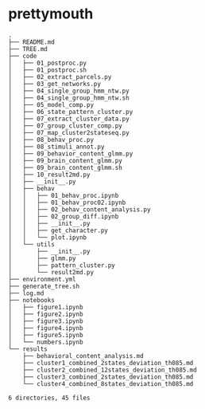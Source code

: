 # prettymouth

<!-- TREE_END -->
<!-- TREE_END -->
<!-- TREE_END -->
<!-- TREE_END -->
<!-- TREE_END -->
<!-- TREE_END -->
<!-- TREE_END -->
<!-- TREE_END -->
<!-- TREE_END -->
<!-- TREE_END -->
<!-- TREE_END -->
<!-- TREE_END -->
<!-- TREE_END -->
<!-- TREE_END -->
<!-- TREE_END -->
<!-- TREE_END -->
<!-- TREE_END -->
<!-- TREE_END -->
<!-- TREE_END -->
<!-- TREE_END -->
<!-- TREE_END -->
<!-- TREE_END -->
<!-- TREE_END -->
<!-- TREE_END -->
<!-- TREE_END -->
<!-- TREE_END -->
<!-- TREE_END -->
<!-- TREE_END -->
<!-- TREE_END -->
<!-- TREE_END -->
<!-- TREE_END -->
<!-- TREE_END -->
<!-- TREE_END -->
<!-- TREE_END -->
<!-- TREE_END -->
<!-- TREE_END -->
<!-- TREE_END -->
<!-- TREE_END -->
<!-- TREE_END -->
<!-- TREE_END -->
<!-- TREE_END -->
<!-- TREE_END -->
<!-- TREE_END -->
<!-- TREE_END -->
<!-- TREE_END -->
<!-- TREE_END -->
<!-- TREE_END -->
<!-- TREE_END -->
<!-- TREE_END -->
<!-- TREE_END -->
<!-- TREE_END -->
<!-- TREE_END -->
<!-- TREE_END -->
<!-- TREE_END -->
<!-- TREE_END -->
<!-- TREE_END -->
<!-- TREE_END -->
<!-- TREE_END -->
<!-- TREE_END -->
<!-- TREE_END -->
<!-- TREE_END -->
<!-- TREE_END -->
<!-- TREE_END -->
<!-- TREE_END -->
<!-- TREE_END -->
<!-- TREE_END -->
<!-- TREE_END -->
<!-- TREE_END -->
<!-- TREE_END -->
<!-- TREE_END -->
<!-- TREE_END -->
<!-- TREE_END -->
<!-- TREE_END -->
<!-- TREE_END -->
<!-- TREE_END -->
<!-- TREE_END -->
<!-- TREE_END -->
<!-- TREE_START -->
```
.
├── README.md
├── TREE.md
├── code
│   ├── 01_postproc.py
│   ├── 01_postproc.sh
│   ├── 02_extract_parcels.py
│   ├── 03_get_networks.py
│   ├── 04_single_group_hmm_ntw.py
│   ├── 04_single_group_hmm_ntw.sh
│   ├── 05_model_comp.py
│   ├── 06_state_pattern_cluster.py
│   ├── 07_extract_cluster_data.py
│   ├── 07_group_cluster_comp.py
│   ├── 07_map_cluster2stateseq.py
│   ├── 08_behav_proc.py
│   ├── 08_stimuli_annot.py
│   ├── 09_behavior_content_glmm.py
│   ├── 09_brain_content_glmm.py
│   ├── 09_brain_content_glmm.sh
│   ├── 10_result2md.py
│   ├── __init__.py
│   ├── behav
│   │   ├── 01_behav_proc.ipynb
│   │   ├── 01_behav_proc02.ipynb
│   │   ├── 02_behav_content_analysis.py
│   │   ├── 02_group_diff.ipynb
│   │   ├── __init__.py
│   │   ├── get_character.py
│   │   └── plot.ipynb
│   └── utils
│       ├── __init__.py
│       ├── glmm.py
│       ├── pattern_cluster.py
│       └── result2md.py
├── environment.yml
├── generate_tree.sh
├── log.md
├── notebooks
│   ├── figure1.ipynb
│   ├── figure2.ipynb
│   ├── figure3.ipynb
│   ├── figure4.ipynb
│   ├── figure5.ipynb
│   └── numbers.ipynb
└── results
    ├── behavioral_content_analysis.md
    ├── cluster1_combined_2states_deviation_th085.md
    ├── cluster2_combined_12states_deviation_th085.md
    ├── cluster3_combined_2states_deviation_th085.md
    └── cluster4_combined_8states_deviation_th085.md

6 directories, 45 files
```
<!-- TREE_END -->
